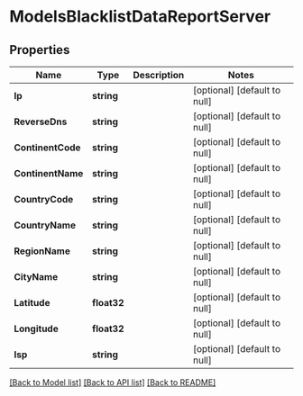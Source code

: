 # ModelsBlacklistDataReportServer

## Properties
Name | Type | Description | Notes
------------ | ------------- | ------------- | -------------
**Ip** | **string** |  | [optional] [default to null]
**ReverseDns** | **string** |  | [optional] [default to null]
**ContinentCode** | **string** |  | [optional] [default to null]
**ContinentName** | **string** |  | [optional] [default to null]
**CountryCode** | **string** |  | [optional] [default to null]
**CountryName** | **string** |  | [optional] [default to null]
**RegionName** | **string** |  | [optional] [default to null]
**CityName** | **string** |  | [optional] [default to null]
**Latitude** | **float32** |  | [optional] [default to null]
**Longitude** | **float32** |  | [optional] [default to null]
**Isp** | **string** |  | [optional] [default to null]

[[Back to Model list]](../README.md#documentation-for-models) [[Back to API list]](../README.md#documentation-for-api-endpoints) [[Back to README]](../README.md)


